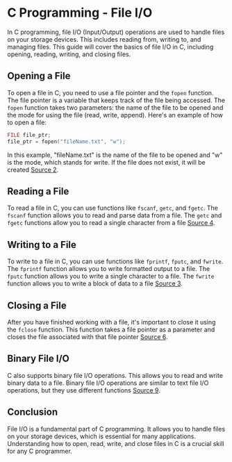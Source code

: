 # C Programming - File I/O

In C programming, file I/O (Input/Output) operations are used to handle files on your storage devices. This includes reading from, writing to, and managing files. This guide will cover the basics of file I/O in C, including opening, reading, writing, and closing files.

## Opening a File

To open a file in C, you need to use a file pointer and the `fopen` function. The file pointer is a variable that keeps track of the file being accessed. The `fopen` function takes two parameters: the name of the file to be opened and the mode for using the file (read, write, append). Here's an example of how to open a file:

```c
FILE file_ptr;
file_ptr = fopen("fileName.txt", "w");
```

In this example, "fileName.txt" is the name of the file to be opened and "w" is the mode, which stands for write. If the file does not exist, it will be created [Source 2](https://www.geeksforgeeks.org/c-file-io/).

## Reading a File

To read a file in C, you can use functions like `fscanf`, `getc`, and `fgetc`. The `fscanf` function allows you to read and parse data from a file. The `getc` and `fgetc` functions allow you to read a single character from a file [Source 4](https://itsourcecode.com/c-tuts/files-i-o-in-c-open-read-write-and-close-the-file-with-examples/).

## Writing to a File

To write to a file in C, you can use functions like `fprintf`, `fputc`, and `fwrite`. The `fprintf` function allows you to write formatted output to a file. The `fputc` function allows you to write a single character to a file. The `fwrite` function allows you to write a block of data to a file [Source 3](https://www.cprogramming.com/tutorial/cfileio.html).

## Closing a File

After you have finished working with a file, it's important to close it using the `fclose` function. This function takes a file pointer as a parameter and closes the file associated with that file pointer [Source 6](https://www.learnc.net/c-tutorial/c-file-io/).

## Binary File I/O

C also supports binary file I/O operations. This allows you to read and write binary data to a file. Binary file I/O operations are similar to text file I/O operations, but they use different functions [Source 9](https://www.codingunit.com/c-tutorial-binary-file-io).

## Conclusion

File I/O is a fundamental part of C programming. It allows you to handle files on your storage devices, which is essential for many applications. Understanding how to open, read, write, and close files in C is a crucial skill for any C programmer.
